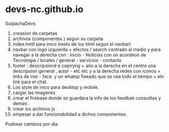 # devs-nc.github.io
SuipachaDevs

1) creasion de carpetas 
2) archivos (componentes ) segun su carpeta
3) index.hmtl para inico (resto de los html segun el navbar)
4) navbar con logo izquierda + efectos / search centrado al medio y para navegar a la derecha con : Inicio - Noticias con un acordeon de Tecnologia / locales / general - servicios - contacto
5) footer :  descripsiond e copiryng + año a la derecha en el centro una descripsion general , autor - etc etc y  a la derecha redes con iconos + links de inst - face.  y un whatsp fixeado que se vea todo el tiempo + elo link para el chat. 
6) Los style de inico para desktop y mobile. 
7) cargar las imagenes
8) crear el firebase donde se guardara la info de los feedbak consuiltas y demas . 
9) crear los archivos js 
10) empesar a dar funcionabilidad a dichos componentes. 




Pushear cambios por dia. 